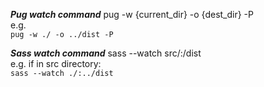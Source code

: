 ***Pug watch command***
pug -w {current_dir} -o {dest_dir} -P  
e.g.  
```pug -w ./ -o ../dist -P```  

***Sass watch command***
sass --watch src/:/dist  
e.g. if in src directory:  
  ```sass --watch ./:../dist```  
